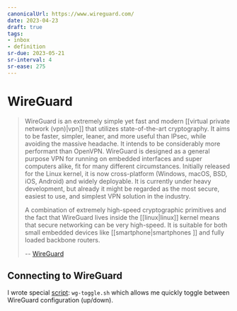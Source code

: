 ```yaml
---
canonicalUrl: https://www.wireguard.com/
date: 2023-04-23
draft: true
tags:
- inbox
- definition
sr-due: 2023-05-21
sr-interval: 4
sr-ease: 275
---
```


# WireGuard

> WireGuard is an extremely simple yet fast and modern
> [[virtual private network (vpn)|vpn]] that utilizes
> state-of-the-art cryptography. It aims to be faster, simpler, leaner, and more
> useful than IPsec, while avoiding the massive headache. It intends to be
> considerably more performant than OpenVPN. WireGuard is designed as a general
> purpose VPN for running on embedded interfaces and super computers alike, fit
> for many different circumstances. Initially released for the Linux kernel, it
> is now cross-platform (Windows, macOS, BSD, iOS, Android) and widely
> deployable. It is currently under heavy development, but already it might be
> regarded as the most secure, easiest to use, and simplest VPN solution in the
> industry.
>
> A combination of extremely high-speed cryptographic primitives and the fact
> that WireGuard lives inside the [[linux|linux]] kernel means that
> secure networking can be very high-speed. It is suitable for both small
> embedded devices like [[smartphone|smartphones ]] and fully
> loaded backbone routers.
>
> -- [WireGuard](https://www.wireguard.com/)

## Connecting to WireGuard

I wrote special [script](file:///home/inom/.local/bin/wg-toggle.sh):
`wg-toggle.sh` which allows me quickly toggle between WireGuard configuration
(up/down).